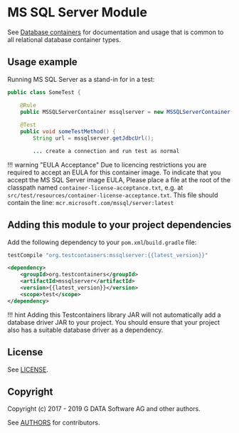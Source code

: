 # MS SQL Server Module

See [Database containers](./index.md) for documentation and usage that is common to all relational database container types.

## Usage example

Running MS SQL Server as a stand-in for in a test:

```java
public class SomeTest {

    @Rule
    public MSSQLServerContainer mssqlserver = new MSSQLServerContainer();
    
    @Test
    public void someTestMethod() {
        String url = mssqlserver.getJdbcUrl();

        ... create a connection and run test as normal
```

!!! warning "EULA Acceptance"
    Due to licencing restrictions you are required to accept an EULA for this container image. To indicate that you accept the MS SQL Server image EULA, Please place a file at the root of the classpath named `container-license-acceptance.txt`, e.g. at `src/test/resources/container-license-acceptance.txt`. This file should contain the line: `mcr.microsoft.com/mssql/server:latest`

## Adding this module to your project dependencies

Add the following dependency to your `pom.xml`/`build.gradle` file:

```groovy tab='Gradle'
testCompile "org.testcontainers:mssqlserver:{{latest_version}}"
```

```xml tab='Maven'
<dependency>
    <groupId>org.testcontainers</groupId>
    <artifactId>mssqlserver</artifactId>
    <version>{{latest_version}}</version>
    <scope>test</scope>
</dependency>
```


!!! hint
    Adding this Testcontainers library JAR will not automatically add a database driver JAR to your project. You should ensure that your project also has a suitable database driver as a dependency.

## License

See [LICENSE](https://raw.githubusercontent.com/testcontainers/testcontainers-java/master/modules/mssqlserver/LICENSE).

## Copyright

Copyright (c) 2017 - 2019 G DATA Software AG and other authors.

See [AUTHORS](https://raw.githubusercontent.com/testcontainers/testcontainers-java/master/modules/mssqlserver/AUTHORS) for contributors.
